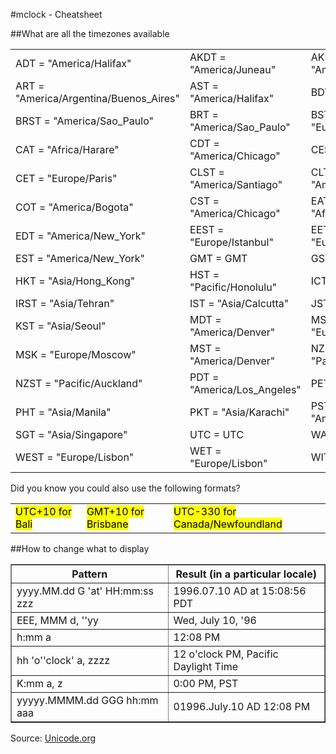 #mclock - Cheatsheet

##What are all the timezones available

<table>
    <tr><td>ADT = "America/Halifax" </td>
<td>AKDT = "America/Juneau" </td>
<td>AKST = "America/Juneau" </td>
</tr><tr><td>ART = "America/Argentina/Buenos_Aires" </td>
<td>AST = "America/Halifax" </td>
<td>BDT = "Asia/Dhaka" </td>
</tr><tr><td>BRST = "America/Sao_Paulo" </td>
<td>BRT = "America/Sao_Paulo" </td>
<td>BST = "Europe/London" </td>
</tr><tr><td>CAT = "Africa/Harare" </td>
<td>CDT = "America/Chicago" </td>
<td>CEST = "Europe/Paris" </td>
</tr><tr><td>CET = "Europe/Paris" </td>
<td>CLST = "America/Santiago" </td>
<td>CLT = "America/Santiago" </td>
</tr><tr><td>COT = "America/Bogota" </td>
<td>CST = "America/Chicago" </td>
<td>EAT = "Africa/Addis_Ababa" </td>
</tr><tr><td>EDT = "America/New_York" </td>
<td>EEST = "Europe/Istanbul" </td>
<td>EET = "Europe/Istanbul" </td>
</tr><tr><td>EST = "America/New_York" </td>
<td>GMT = GMT </td>
<td>GST = "Asia/Dubai" </td>
</tr><tr><td>HKT = "Asia/Hong_Kong" </td>
<td>HST = "Pacific/Honolulu" </td>
<td>ICT = "Asia/Bangkok" </td>
</tr><tr><td>IRST = "Asia/Tehran" </td>
<td>IST = "Asia/Calcutta" </td>
<td>JST = "Asia/Tokyo" </td>
</tr><tr><td>KST = "Asia/Seoul" </td>
<td>MDT = "America/Denver" </td>
<td>MSD = "Europe/Moscow" </td>
</tr><tr><td>MSK = "Europe/Moscow" </td>
<td>MST = "America/Denver" </td>
<td>NZDT = "Pacific/Auckland" </td>
</tr><tr><td>NZST = "Pacific/Auckland" </td>
<td>PDT = "America/Los_Angeles" </td>
<td>PET = "America/Lima" </td>
</tr><tr><td>PHT = "Asia/Manila" </td>
<td>PKT = "Asia/Karachi" </td>
<td>PST = "America/Los_Angeles" </td>
</tr><tr><td>SGT = "Asia/Singapore" </td>
<td>UTC = UTC </td>
<td>WAT = "Africa/Lagos" </td>
</tr><tr><td>WEST = "Europe/Lisbon" </td>
<td>WET = "Europe/Lisbon" </td>
<td>WIT = "Asia/Jakarta" </td>
    </tr>
</table>

Did you know you could also use the following formats?
<table>
    <tr><td><mark>UTC+10 for Bali</mark> </td>
<td><mark>GMT+10 for Brisbane </mark> </td>
<td><mark>UTC-330 for Canada/Newfoundland </mark> </td>
    </tr>
</table>




##How to change what to display

<table border="1" cellpadding="0" cellspacing="0" style="border-collapse: collapse">
    <tbody><tr>
      <th width="50%">Pattern</th>
      <th width="50%">Result (in a particular locale)</th>
    </tr>
    <tr>
      <td width="50%">yyyy.MM.dd G 'at' HH:mm:ss zzz</td>
      <td width="50%">1996.07.10 AD at 15:08:56 PDT</td>
    </tr>
    <tr>
      <td width="50%">EEE, MMM d, ''yy</td>
      <td width="50%">Wed, July 10, '96</td>
    </tr>
    <tr>
      <td width="50%">h:mm a</td>
      <td width="50%">12:08 PM</td>
    </tr>
    <tr>
      <td width="50%">hh 'o''clock' a, zzzz</td>
      <td width="50%">12 o'clock PM, Pacific Daylight Time</td>
    </tr>
    <tr>
      <td width="50%">K:mm a, z</td>
      <td width="50%">0:00 PM, PST</td>
    </tr>
    <tr>
      <td width="50%">yyyyy.MMMM.dd GGG hh:mm aaa</td>
      <td width="50%">01996.July.10 AD 12:08 PM</td>
    </tr>
  </tbody></table>

Source: [Unicode.org](http://unicode.org/reports/tr35/tr35-6.html#Date_Format_Patterns)
